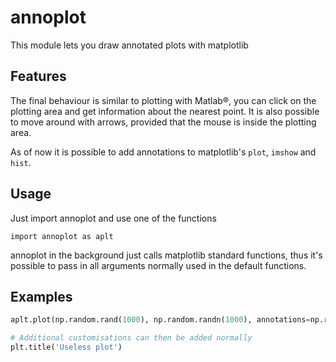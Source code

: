 # annoplot
This module lets you draw annotated plots with matplotlib

## Features
The final behaviour is similar to plotting with Matlab®, you can click on the plotting area and get information about the nearest point. It is also possible to move around with arrows, provided that the mouse is inside the plotting area.

As of now it is possible to add annotations to matplotlib's `plot`, `imshow` and `hist`.

## Usage

Just import annoplot and use one of the functions

`import annoplot as aplt`

annoplot in the background just calls matplotlib standard functions, thus it's possible to pass in all arguments normally used in the default functions.

## Examples

```python
aplt.plot(np.random.rand(1000), np.random.randn(1000), annotations=np.repeat('Point inside a useless plot', 1000), plotstyle='*')

# Additional customisations can then be added normally
plt.title('Useless plot')
```
